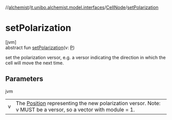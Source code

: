 //[alchemist](../../../index.md)/[it.unibo.alchemist.model.interfaces](../index.md)/[CellNode](index.md)/[setPolarization](set-polarization.md)

# setPolarization

[jvm]\
abstract fun [setPolarization](set-polarization.md)(v: [P](../../it.unibo.alchemist.model.implementations.environments/-abstract2-d-environment/index.md))

set the polarization versor, e.g. a versor indicating the direction in which the cell will move the next time.

## Parameters

jvm

| | |
|---|---|
| v | The [Position](../-position/index.md) representing the new polarization versor. Note: v MUST be a versor, so a vector with module = 1. |
